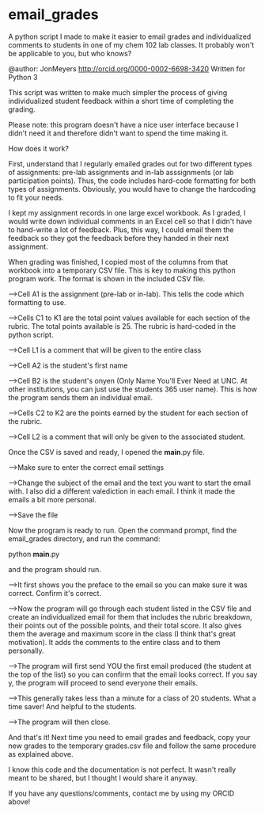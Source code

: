 # email_grades
A python script I made to make it easier to email grades and individualized comments to students in one of my chem 102 lab classes.  It probably won't be applicable to you, but who knows?

@author: JonMeyers
http://orcid.org/0000-0002-6698-3420
Written for Python 3

This script was written to make much simpler the process of giving individualized student feedback within a short time of completing the grading.

Please note: this program doesn't have a nice user interface because I didn't need it and therefore didn't want to spend the time making it.


How does it work?

First, understand that I regularly emailed grades out for two different types of assignments: pre-lab assignments and in-lab asssignments (or lab participation points).  Thus, the code includes hard-code formatting for both types of assignments.  Obviously, you would have to change the hardcoding to fit your needs.

I kept my assignment records in one large excel workbook.  As I graded, I would write down individual comments in an Excel cell so that I didn't have to hand-write a lot of feedback.  Plus, this way, I could email them the feedback so they got the feedback before they handed in their next assignment.


When grading was finished, I copied most of the columns from that workbook into a temporary CSV file.  This is key to making this python program work.  The format is shown in the included CSV file.

-->Cell A1 is the assignment (pre-lab or in-lab).  This tells the code which formatting to use.

-->Cells C1 to K1 are the total point values available for each section of the rubric.  The total points available is 25.  The rubric is hard-coded in the python script.

-->Cell L1 is a comment that will be given to the entire class

-->Cell A2 is the student's first name

-->Cell B2 is the student's onyen (Only Name You'll Ever Need at UNC.  At other institutions, you can just use the students 365 user name).  This is how the program sends them an individual email.

-->Cells C2 to K2 are the points earned by the student for each section of the rubric.

-->Cell L2 is a comment that will only be given to the associated student.


Once the CSV is saved and ready, I opened the __main__.py file.

-->Make sure to enter the correct email settings

-->Change the subject of the email and the text you want to start the email with.  I also did a different valediction in each email.  I think it made the emails a bit more personal.

-->Save the file


Now the program is ready to run.  Open the command prompt, find the email_grades directory, and run the command:

python __main__.py

and the program should run.

-->It first shows you the preface to the email so you can make sure it was correct.  Confirm it's correct.

-->Now the program will go through each student listed in the CSV file and create an individualized email for them that includes the rubric breakdown, their points out of the possible points, and their total score.  It also gives them the average and maximum score in the class (I think that's great motivation).  It adds the comments to the entire class and to them personally.

-->The program will first send YOU the first email produced (the student at the top of the list) so you can confirm that the email looks correct.  If you say y, the program will proceed to send everyone their emails.

-->This generally takes less than a minute for a class of 20 students.  What a time saver!  And helpful to the students.

-->The program will then close.


And that's it!  Next time you need to email grades and feedback, copy your new grades to the temporary grades.csv file and follow the same procedure as explained above.



I know this code and the documentation is not perfect.  It wasn't really meant to be shared, but I thought I would share it anyway.

If you have any questions/comments, contact me by using my ORCID above!
